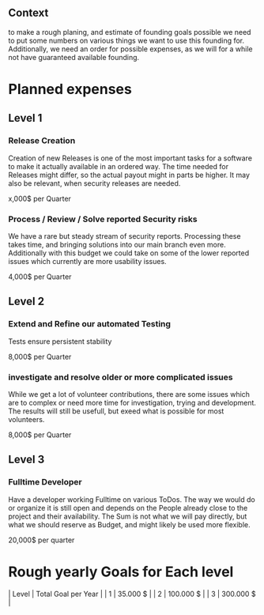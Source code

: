 
## Context

to make a rough planing, and estimate of founding goals possible we need to put some numbers on various things we want to use this founding for.
Additionally, we need an order for possible expenses, as we will for a while not have guaranteed available founding.


# Planned expenses

## Level 1

### Release Creation

Creation of new Releases is one of the most important tasks for a software to make it actually available in an ordered way.
The time needed for Releases might differ, so the actual payout might in parts be higher.
It may also be relevant, when security releases are needed.

x,000$ per Quarter

### Process / Review / Solve reported Security risks

We have a rare but steady stream of security reports.
Processing these takes time, and bringing solutions into our main branch even more.
Additionally with this budget we could take on some of the lower reported issues which currently are more usability issues.

4,000$ per Quarter


## Level 2

### Extend and Refine our automated Testing

Tests ensure persistent stability

8,000$ per Quarter

### investigate and resolve older or more complicated issues

While we get a lot of volunteer contributions, there are some issues which are to complex or need more time for investigation, trying and development.
The results will still be usefull, but exeed what is possible for most volunteers.

8,000$ per Quarter


## Level 3

### Fulltime Developer

Have a developer working Fulltime on various ToDos.
The way we would do or organize it is still open and depends on the People already close to the project and their availability.
The Sum is not what we will pay directly, but what we should reserve as Budget, and might likely be used more flexible.

20,000$ per quarter


# Rough yearly Goals for Each level

| Level | Total Goal per Year |
| 1     | 35.000 $ |
| 2     | 100.000 $ |
| 3     | 300.000 $ |
